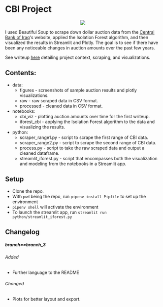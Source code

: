 # CBI Project

<p align="center"> <img src="./data/figures/streamlit.gif"/> </p>

I used Beautiful Soup to scrape down dollar auction data from the [Central Bank of Iraq](https://www.cbi.iq/)'s website, applied the Isolation Forest algorithm, and then visualized the results in Streamlit and Plotly. The goal is to see if there have been any noticeable changes in auction amounts over the past few years.

See writeup [here](https://medium.com/@mpokornyus/iranian-exploitation-of-iraqs-dollar-auction-3391af5032e0) detailing project context, scraping, and visualizations.

## Contents:

* data:
  * figures - screenshots of sample auction results and plotly visualizations.
  * raw - raw scraped data in CSV format.
  * processed - cleaned data in CSV format.
* notebooks:
  * cbi_viz - plotting auction amounts over time for the first writeup.
  * iforest_cbi - applying the Isolation Forest algorithm to the data and visualizing the results.
* python:
  * scraper_range1.py - script to scrape the first range of CBI data.
  * scraper_range2.py - script to scrape the second range of CBI data.
  * process.py - script to take the raw scraped data and output a cleaned dataframe.
  * streamlit_iforest.py - script that encompasses both the visualization and modeling from the notebooks in a Streamlit app.

## Setup
* Clone the repo.
* With `pwd` being the repo, run `pipenv install Pipfile` to set up the environment
* `pipenv shell` will activate the environment
* To launch the streamlit app, run `streamlit run python/streamlit_iforest.py`

## Changelog

##### branch==branch_3
###### Added
- Further language to the README

###### Changed
- Plots for better layout and export.
